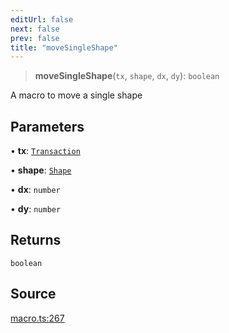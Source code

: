 ```yaml
---
editUrl: false
next: false
prev: false
title: "moveSingleShape"
---
```


> **moveSingleShape**(`tx`, `shape`, `dx`, `dy`): `boolean`

A macro to move a single shape

## Parameters

• **tx**: [`Transaction`](/api-core/classes/transaction/)

• **shape**: [`Shape`](/api-core/classes/shape/)

• **dx**: `number`

• **dy**: `number`

## Returns

`boolean`

## Source

[macro.ts:267](https://github.com/dgmjs/dgmjs/blob/main/packages/core/src/macro.ts#L267)
